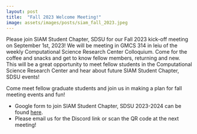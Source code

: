 ```yaml
---
layout: post
title:  "Fall 2023 Welcome Meeting!"
image: assets/images/posts/siam_fall_2023.jpeg
---
```


Please join SIAM Student Chapter, SDSU for our Fall 2023 kick-off meeting on September 1st, 2023! We will be meeting in GMCS 314 in leiu of the weekly Computational Science Research Center Colloquium. Come for the coffee and snacks and get to know fellow members, returning and new. This will be a great opportunity to meet fellow students in the Computational Science Research Center and hear about future SIAM Student Chapter, SDSU events!

Come meet fellow graduate students and join us in making a plan for fall meeting events and fun!

- Google form to join SIAM Student Chapter, SDSU 2023-2024 can be found [here](https://docs.google.com/forms/d/e/1FAIpQLScCSPn-9fsrqYz4QKoYaAJS5tfHef7iv1WnsD9rcaG5Odhdbg/viewform?usp=sf_link). 
- Please email us for the Discord link or scan the QR code at the next meeting!

